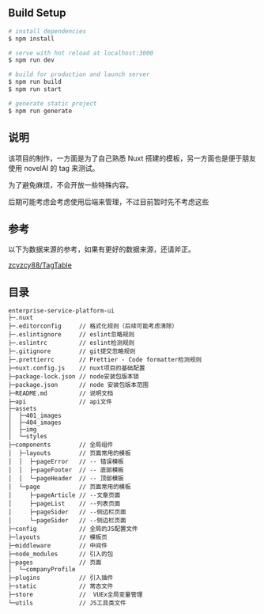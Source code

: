 ## Build Setup

```bash
# install dependencies
$ npm install

# serve with hot reload at localhost:3000
$ npm run dev

# build for production and launch server
$ npm run build
$ npm run start

# generate static project
$ npm run generate
```



## 说明

该项目的制作，一方面是为了自己熟悉 Nuxt 搭建的模板，另一方面也是便于朋友使用 novelAI 的 tag 来测试。

为了避免麻烦，不会开放一些特殊内容。

后期可能考虑会考虑使用后端来管理，不过目前暂时先不考虑这些



## 参考

以下为数据来源的参考，如果有更好的数据来源，还请斧正。

[zcyzcy88/TagTable](https://github.com/zcyzcy88/TagTable)





## 目录

```
enterprise-service-platform-ui
├─.nuxt
├─.editorconfig     // 格式化规则（后续可能考虑清除）
├─.eslintignore     // eslint忽略规则
├─.eslintrc         // eslint检测规则
├─.gitignore        // git提交忽略规则
├─.prettierrc       // Prettier - Code formatter检测规则
├─nuxt.config.js    // nuxt项目的基础配置
├─package-lock.json // node安装包版本锁
├─package.json      // node 安装包版本范围
├─README.md         // 说明文档
├─api               // api文件
├─assets
│  ├─401_images
│  ├─404_images
│  ├─img
│  └─styles
├─components        // 全局组件
│  ├─layouts        // 页面常用的模板
│  │  ├─pageError   // -- 错误模板
│  │  ├─pageFooter  // -- 底部模板
│  │  └─pageHeader  // -- 顶部模板
│  └─page           // 页面常用的模板
│     ├─pageArticle // --文章页面
│     ├─pageList    // --列表页面
│     ├─pageSider   // --侧边栏页面
│     └─pageSider   // --侧边栏页面
├─config            // 全局的JS配置文件
├─layouts           // 模板页
├─middleware        // 中间件
├─node_modules      // 引入的包
├─pages             // 页面
│  └─companyProfile
├─plugins           // 引入插件
├─static            // 常态文件
├─store             //  VUEx全局变量管理
└─utils             // JS工具类文件

```
